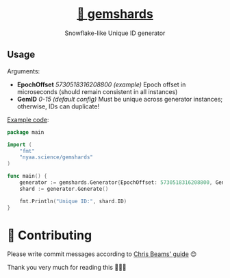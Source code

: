 <h1 align="center"><a href="https://github.com/nyaa8/gemshards">💎 gemshards</a></h1>
<p align="center">Snowflake-like Unique ID generator</p>

## Usage

Arguments:

- **EpochOffset** _5730518316208800 (example)_ Epoch offset in microseconds (should remain consistent in all instances)
- **GemID** _0-15 (default config)_ Must be unique across generator instances; otherwise, IDs can duplicate!

[Example code](example/main.go):

```go
package main

import (
	"fmt"
	"nyaa.science/gemshards"
)

func main() {
	generator := gemshards.Generator{EpochOffset: 5730518316208800, GeneratorID: 0}
	shard := generator.Generate()

	fmt.Println("Unique ID:", shard.ID)
}
```

# 🙌 Contributing

Please write commit messages according to [Chris Beams' guide](chris.beams.io/posts/git-commit) 😊

Thank you very much for reading this 🙇🏼‍♀️
